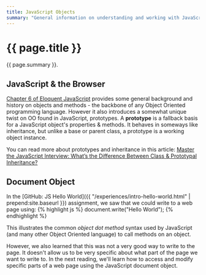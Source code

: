 ```yaml
---
title: JavaScript Objects
summary: "General information on understanding and working with JavaScript objects."
---
```


# {{ page.title }}
{{ page.summary }}.

## JavaScript & the Browser
[Chapter 6 of Eloquent JavaScript](http://eloquentjavascript.net/06_object.html) provides some general background and history on objects and methods - the backbone of any Object Oriented programming language. However it also introduces a somewhat unique twist on OO found in JavaScript, prototypes. A __prototype__ is a fallback basis for a JavaScript object's properties & methods. It behaves in someways like inheritance, but unlike a base or parent class, a prototype is a working object instance.  

You can read more about prototypes and inheritance in this article: [Master the JavaScript Interview: What’s the Difference Between Class & Prototypal Inheritance?](https://medium.com/javascript-scene/master-the-javascript-interview-what-s-the-difference-between-class-prototypal-inheritance-e4cd0a7562e9)


## Document Object
In the [GitHub: JS Hello World]({{ "/experiences/intro-hello-world.html" | prepend:site.baseurl }}) assignment, we saw that we could write to a web page using:
{% highlight js %}
document.write("Hello World");
{% endhighlight %}

This illustrates the common *object dot method* syntax used by JavaScript (and many other Object Oriented language) to call methods on an object.

However, we also learned that this was not a very good way to write to the page. It doesn't allow us to be very specific about what part of the page we want to write to.  In the next reading, we'll learn how to access and modify specific parts of a web page using the JavaScript document object.
